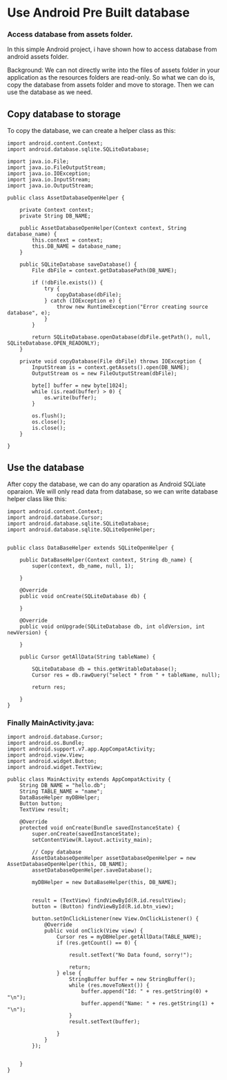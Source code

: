 # Use Android Pre Built database 
### Access database from assets folder.

In this simple Android project, i have shown how to access database from android assets folder.

Background:
We can not directly write into the files of assets folder in your application as the resources folders are read-only. So what we can do is, copy the database from assets folder and move to storage. Then we can use the database as we need.

## Copy database to storage
To copy the database, we can create a helper class as this:

~~~~
import android.content.Context;
import android.database.sqlite.SQLiteDatabase;
 
import java.io.File;
import java.io.FileOutputStream;
import java.io.IOException;
import java.io.InputStream;
import java.io.OutputStream;
 
public class AssetDatabaseOpenHelper {
 
    private Context context;
    private String DB_NAME;
 
    public AssetDatabaseOpenHelper(Context context, String database_name) {
        this.context = context;
        this.DB_NAME = database_name;
    }
 
    public SQLiteDatabase saveDatabase() {
        File dbFile = context.getDatabasePath(DB_NAME);
 
        if (!dbFile.exists()) {
            try {
                copyDatabase(dbFile);
            } catch (IOException e) {
                throw new RuntimeException("Error creating source database", e);
            }
        }
 
        return SQLiteDatabase.openDatabase(dbFile.getPath(), null, SQLiteDatabase.OPEN_READONLY);
    }
 
    private void copyDatabase(File dbFile) throws IOException {
        InputStream is = context.getAssets().open(DB_NAME);
        OutputStream os = new FileOutputStream(dbFile);
 
        byte[] buffer = new byte[1024];
        while (is.read(buffer) > 0) {
            os.write(buffer);
        }
 
        os.flush();
        os.close();
        is.close();
    }
 
}
~~~~

## Use the database

After copy the database, we can do any oparation as Android SQLiate oparaion. We will only read data from database, so we can write database helper class like this:
~~~~
import android.content.Context;
import android.database.Cursor;
import android.database.sqlite.SQLiteDatabase;
import android.database.sqlite.SQLiteOpenHelper;
 
 
public class DataBaseHelper extends SQLiteOpenHelper {
 
    public DataBaseHelper(Context context, String db_name) {
        super(context, db_name, null, 1);
 
    }
 
    @Override
    public void onCreate(SQLiteDatabase db) {
 
    }
 
    @Override
    public void onUpgrade(SQLiteDatabase db, int oldVersion, int newVersion) {
 
    }
 
    public Cursor getAllData(String tableName) {
 
        SQLiteDatabase db = this.getWritableDatabase();
        Cursor res = db.rawQuery("select * from " + tableName, null);
 
        return res;
 
    }
}

~~~~

### Finally MainActivity.java:
~~~~
import android.database.Cursor;
import android.os.Bundle;
import android.support.v7.app.AppCompatActivity;
import android.view.View;
import android.widget.Button;
import android.widget.TextView;
 
public class MainActivity extends AppCompatActivity {
    String DB_NAME = "hello.db";
    String TABLE_NAME = "name";
    DataBaseHelper myDBHelper;
    Button button;
    TextView result;
 
    @Override
    protected void onCreate(Bundle savedInstanceState) {
        super.onCreate(savedInstanceState);
        setContentView(R.layout.activity_main);
 
        // Copy database
        AssetDatabaseOpenHelper assetDatabaseOpenHelper = new AssetDatabaseOpenHelper(this, DB_NAME);
        assetDatabaseOpenHelper.saveDatabase();
 
        myDBHelper = new DataBaseHelper(this, DB_NAME);
 
 
        result = (TextView) findViewById(R.id.resultView);
        button = (Button) findViewById(R.id.btn_view);
 
        button.setOnClickListener(new View.OnClickListener() {
            @Override
            public void onClick(View view) {
                Cursor res = myDBHelper.getAllData(TABLE_NAME);
                if (res.getCount() == 0) {
 
                    result.setText("No Data found, sorry!");
 
                    return;
                } else {
                    StringBuffer buffer = new StringBuffer();
                    while (res.moveToNext()) {
                        buffer.append("Id: " + res.getString(0) + "\n");
                        buffer.append("Name: " + res.getString(1) + "\n");
                    }
                    result.setText(buffer);
 
                }
            }
        });
 
 
    }
}
~~~~
